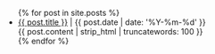 <ul>
 {% for post in site.posts %}
  <li>
   <a href="{{ site.baseurl }}{{ post.url }}">{{ post.title }}</a>
   <postdiv>|</postdiv>
   {{ post.date | date: '%Y-%m-%d' }}
   <div>
   <exerpt>
      {{ post.content | strip_html | truncatewords: 100 }}
   </exerpt>
   </div>
  </li>
 {% endfor %}
</ul>
